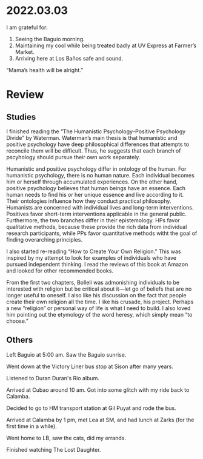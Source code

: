 # 2022.03.03

I am grateful for:

1. Seeing the Baguio morning.
2. Maintaining my cool while being treated badly at UV Express at Farmer’s Market.
3. Arriving here at Los Baños safe and sound.

“Mama’s health will be alright.”

# Review

## Studies

I finished reading the “The Humanistic Psychology–Positive Psychology Divide” by Waterman. Waterman’s main thesis is that humanistic and positive psychology have deep philosophical differences that attempts to reconcile them will be difficult. Thus, he suggests that each branch of pscyhology should pursue their own work separately.

Humanistic and positive psychology differ in ontology of the human. For humanistic psychology, there is no human nature. Each individual becomes him or herself through accumulated experiences. On the other hand, positive psychology believes that human beings have an essence. Each human needs to find his or her unique essence and live according to it. Their ontologies influence how they conduct practical philosophy. Humanists are concerned with individual lives and long-term interventions. Positives favor short-term interventions applicable in the general public. Furthermore, the two branches differ in their epistemology. HPs favor qualitative methods, because these provide the rich data from individual research participants, while PPs favor quantitative methods witht the goal of finding overarching principles.

I also started re-reading “How to Create Your Own Religion.” This was inspired by my attempt to look for examples of individuals who have pursued independent thinking. I read the reviews of this book at Amazon and looked for other recommended books.

From the first two chapters, Bolleli was admonishing individuals to be interested with religion but be critical about it—let go of beliefs that are no longer useful to oneself. I also like his discussion on the fact that people create their own religion all the time. I like his crusade, his project. Perhaps a new “religion” or personal way of life is what I need to build. I also loved him pointing out the etymology of the word heresy, which simply mean “to choose.”

## Others

Left Baguio at 5:00 am. Saw the Baguio sunrise.

Went down at the Victory Liner bus stop at Sison after many years.

Listened to Duran Duran's Rio album.

Arrived at Cubao around 10 am. Got into some glitch with my ride back to Calamba.

Decided to go to HM transport station at Gil Puyat and rode the bus.

Arrived at Calamba by 1 pm, met Lea at SM, and had lunch at Zarks (for the first time in a while).

Went home to LB, saw the cats, did my errands.

Finished watching The Lost Daughter.

